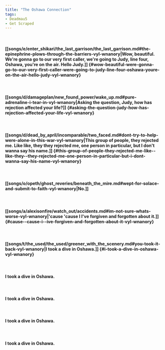 ```yaml
---
title: "The Oshawa Connection"
tags:
- Deadmau5
- Get Scraped
---
```

&nbsp;
#### [[songs/e/enter_shikari/the_last_garrison/the_last_garrison.md#the-epinephrine-plows-through-the-barriers-vyl-wnanory|Wow, beautiful. We're gonna go to our very first caller, we're going to Judy, line four, Oshawa, you're on the air. Hello Judy.]] {#wow-beautiful-were-gonna-go-to-our-very-first-caller-were-going-to-judy-line-four-oshawa-youre-on-the-air-hello-judy-vyl-wnanory}
&nbsp;
#### [[songs/d/damageplan/new_found_power/wake_up.md#pure-adrenaline-i-tear-in-vyl-wnanory|Asking the question, Judy, how has rejection affected your life?]] {#asking-the-question-judy-how-has-rejection-affected-your-life-vyl-wnanory}
&nbsp;
#### [[songs/d/dead_by_april/incomparable/two_faced.md#dont-try-to-help-were-alone-in-this-war-vyl-wnanory|This group of people, they rejected me. Like  like, they  they rejected me, one person in particular, but I don't wanna say his name.]] {#this-group-of-people-they-rejected-me-like--like-they--they-rejected-me-one-person-in-particular-but-i-dont-wanna-say-his-name-vyl-wnanory}
&nbsp;
#### [[songs/o/opeth/ghost_reveries/beneath_the_mire.md#wept-for-solace-and-submit-to-faith-vyl-wnanory|No.]]
&nbsp;
#### [[songs/a/alexisonfire/watch_out/accidents.md#im-not-sure-whats-worse-vyl-wnanory|'cause  'cause I  I've forgiven and forgotten about it.]] {#cause--cause-i--ive-forgiven-and-forgotten-about-it-vyl-wnanory}
&nbsp;
#### [[songs/t/the_used/the_used/greener_with_the_scenery.md#you-took-it-back-vyl-wnanory|I took a dive in Oshawa.]] {#i-took-a-dive-in-oshawa-vyl-wnanory}
&nbsp;
#### I took a dive in Oshawa.
&nbsp;
#### I took a dive in Oshawa.
&nbsp;
#### I took a dive in Oshawa.
&nbsp;
#### I took a dive in Oshawa.
